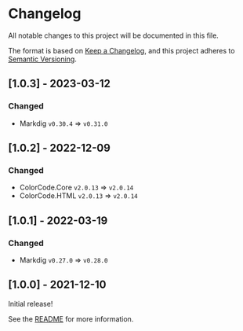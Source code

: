 # Changelog

All notable changes to this project will be documented in this file.

The format is based on [Keep a Changelog](https://keepachangelog.com/en/1.0.0/),
and this project adheres to [Semantic Versioning](https://semver.org/spec/v2.0.0.html).

## [1.0.3] - 2023-03-12

### Changed

- Markdig `v0.30.4` => `v0.31.0`

## [1.0.2] - 2022-12-09

### Changed

- ColorCode.Core `v2.0.13` => `v2.0.14`
- ColorCode.HTML `v2.0.13` => `v2.0.14`

## [1.0.1] - 2022-03-19

### Changed

- Markdig `v0.27.0` => `v0.28.0`

## [1.0.0] - 2021-12-10

Initial release!

See the [README](https://github.com/wbaldoumas/markdown-colorcode/tree/initial_release#readme) for more information.
